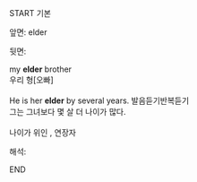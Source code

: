 START
기본

앞면:
elder


뒷면:
<div>my <b>elder</b> brother </div><div>우리 형[오빠]<br><br><div>He is her <strong>elder</strong> by several years. 발음듣기반복듣기 </div><div><div>그는 그녀보다 몇 살 더 나이가 많다.</div></div></div><br>나이가 위인 , 연장자<br>


해석:

END